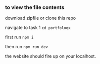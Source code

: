 ### to view the file contents

download zipfile or clone this repo

navigate to task 1
`cd portfoloex`

first run `npm i`

then run `npm run dev`

the website should fire up on your localhost.